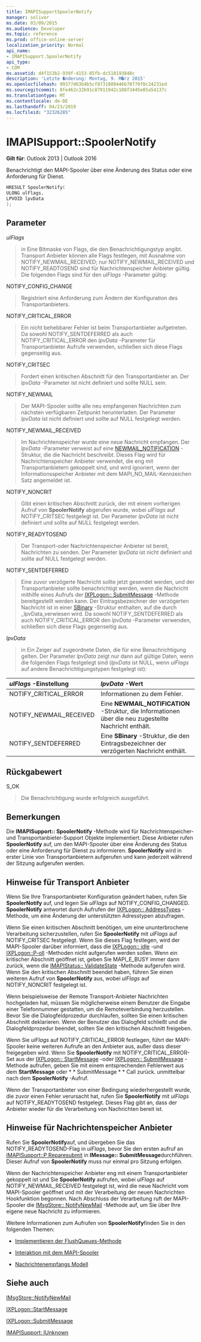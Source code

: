 ```yaml
---
title: IMAPISupportSpoolerNotify
manager: soliver
ms.date: 03/09/2015
ms.audience: Developer
ms.topic: reference
ms.prod: office-online-server
localization_priority: Normal
api_name:
- IMAPISupport.SpoolerNotify
api_type:
- COM
ms.assetid: d4f153b2-939f-4153-85fb-dc510193848c
description: 'Letzte �nderung: Montag, 9. M�rz 2015'
ms.openlocfilehash: 99377d63b4b5cf8731809446b70770f0c24231ed
ms.sourcegitcommit: 8fe462c32b91c87911942c188f3445e85a54137c
ms.translationtype: MT
ms.contentlocale: de-DE
ms.lasthandoff: 04/23/2019
ms.locfileid: "32326285"
---
```

# <a name="imapisupportspoolernotify"></a>IMAPISupport::SpoolerNotify

  
  
**Gilt für**: Outlook 2013 | Outlook 2016 
  
Benachrichtigt den MAPI-Spooler über eine Änderung des Status oder eine Anforderung für Dienst. 
  
```cpp
HRESULT SpoolerNotify(
ULONG ulFlags,
LPVOID lpvData
);
```

## <a name="parameters"></a>Parameter

 _ulFlags_
  
> in Eine Bitmaske von Flags, die den Benachrichtigungstyp angibt. Transport Anbieter können alle Flags festlegen, mit Ausnahme von NOTIFY_NEWMAIL_RECEIVED; nur NOTIFY_NEWMAIL_RECEIVED und NOTIFY_READTOSEND sind für Nachrichtenspeicher Anbieter gültig. Die folgenden Flags sind für den _ulFlags_ -Parameter gültig: 
    
NOTIFY_CONFIG_CHANGE 
  
> Registriert eine Anforderung zum Ändern der Konfiguration des Transportanbieters. 
    
NOTIFY_CRITICAL_ERROR 
  
> Ein nicht behebbarer Fehler ist beim Transportanbieter aufgetreten. Da sowohl NOTIFY_SENTDEFERRED als auch NOTIFY_CRITICAL_ERROR den _lpvData_ -Parameter für Transportanbieter Aufrufe verwenden, schließen sich diese Flags gegenseitig aus. 
    
NOTIFY_CRITSEC 
  
> Fordert einen kritischen Abschnitt für den Transportanbieter an. Der _lpvData_ -Parameter ist nicht definiert und sollte NULL sein. 
    
NOTIFY_NEWMAIL 
  
> Der MAPI-Spooler sollte alle neu empfangenen Nachrichten zum nächsten verfügbaren Zeitpunkt herunterladen. Der Parameter _lpvData_ ist nicht definiert und sollte auf NULL festgelegt werden. 
    
NOTIFY_NEWMAIL_RECEIVED 
  
> Im Nachrichtenspeicher wurde eine neue Nachricht empfangen. Der _lpvData_ -Parameter verweist auf eine [NEWMAIL_NOTIFICATION](newmail_notification.md) -Struktur, die die Nachricht beschreibt. Dieses Flag wird für Nachrichtenspeicher Anbieter verwendet, die eng mit Transportanbietern gekoppelt sind, und wird ignoriert, wenn der Informationsspeicher Anbieter mit dem MAPI_NO_MAIL-Kennzeichen Satz angemeldet ist. 
    
NOTIFY_NONCRIT 
  
> Gibt einen kritischen Abschnitt zurück, der mit einem vorherigen Aufruf von **SpoolerNotify** abgerufen wurde, wobei _ulFlags_ auf NOTIFY_CRITSEC festgelegt ist. Der Parameter _lpvData_ ist nicht definiert und sollte auf NULL festgelegt werden. 
    
NOTIFY_READYTOSEND 
  
> Der Transport-oder Nachrichtenspeicher Anbieter ist bereit, Nachrichten zu senden. Der Parameter _lpvData_ ist nicht definiert und sollte auf NULL festgelegt werden. 
    
NOTIFY_SENTDEFERRED 
  
> Eine zuvor verzögerte Nachricht sollte jetzt gesendet werden, und der Transportanbieter sollte benachrichtigt werden, wenn die Nachricht mithilfe eines Aufrufs der [IXPLogon:: SubmitMessage](ixplogon-submitmessage.md) -Methode bereitgestellt werden kann. Der Eintragsbezeichner der verzögerten Nachricht ist in einer [SBinary](sbinary.md) -Struktur enthalten, auf die durch _lpvData_verwiesen wird. Da sowohl NOTIFY_SENTDEFERRED als auch NOTIFY_CRITICAL_ERROR den _lpvData_ -Parameter verwenden, schließen sich diese Flags gegenseitig aus. 
    
 _lpvData_
  
> in Ein Zeiger auf zugeordnete Daten, die für eine Benachrichtigung gelten. Der Parameter _lpvData_ zeigt nur dann auf gültige Daten, wenn die folgenden Flags festgelegt sind (_lpvData_ ist NULL, wenn _ulFlags_ auf andere Benachrichtigungstypen festgelegt ist): 
    
|**_ulFlags_ -Einstellung**|**_lpvData_ -Wert**|
|:-----|:-----|
|NOTIFY_CRITICAL_ERROR  <br/> |Informationen zu dem Fehler.  <br/> |
|NOTIFY_NEWMAIL_RECEIVED  <br/> |Eine **NEWMAIL_NOTIFICATION** -Struktur, die Informationen über die neu zugestellte Nachricht enthält.  <br/> |
|NOTIFY_SENTDEFERRED  <br/> |Eine **SBinary** -Struktur, die den Eintragsbezeichner der verzögerten Nachricht enthält.  <br/> |
   
## <a name="return-value"></a>Rückgabewert

S_OK 
  
> Die Benachrichtigung wurde erfolgreich ausgeführt.
    
## <a name="remarks"></a>Bemerkungen

Die **IMAPISupport:: SpoolerNotify** -Methode wird für Nachrichtenspeicher-und Transportanbieter-Support Objekte implementiert. Diese Anbieter rufen **SpoolerNotify** auf, um den MAPI-Spooler über eine Änderung des Status oder eine Anforderung für Dienst zu informieren. **SpoolerNotify** wird in erster Linie von Transportanbietern aufgerufen und kann jederzeit während der Sitzung aufgerufen werden. 
  
## <a name="notes-to-transport-providers"></a>Hinweise für Transport Anbieter

Wenn Sie Ihre Transportanbieter Konfiguration geändert haben, rufen Sie **SpoolerNotify** auf, und legen Sie _ulFlags_ auf NOTIFY_CONFIG_CHANGED. **SpoolerNotify** antwortet durch Aufrufen der [IXPLogon:: AddressTypes](ixplogon-addresstypes.md) -Methode, um eine Änderung der unterstützten Adresstypen abzufragen. 
  
Wenn Sie einen kritischen Abschnitt benötigen, um eine ununterbrochene Verarbeitung sicherzustellen, rufen Sie **SpoolerNotify** mit _ulFlags_ auf NOTIFY_CRITSEC festgelegt. Wenn Sie dieses Flag festlegen, wird der MAPI-Spooler darüber informiert, dass die [IXPLogon:: idle](ixplogon-idle.md) -und [IXPLogon::P-oll](ixplogon-poll.md) -Methoden nicht aufgerufen werden sollen. Wenn ein kritischer Abschnitt geöffnet ist, geben Sie MAPI_E_BUSY immer dann zurück, wenn die [IMAPIStatus:: ValidateState](imapistatus-validatestate.md) -Methode aufgerufen wird. Wenn Sie den kritischen Abschnitt beendet haben, führen Sie einen weiteren Aufruf von **SpoolerNotify** aus, wobei _ulFlags_ auf NOTIFY_NONCRIT festgelegt ist. 
  
Wenn beispielsweise der Remote Transport-Anbieter Nachrichten hochgeladen hat, müssen Sie möglicherweise einem Benutzer die Eingabe einer Telefonnummer gestatten, um die Remoteverbindung herzustellen. Bevor Sie die Dialogfeldprozedur durchlaufen, sollten Sie einen kritischen Abschnitt deklarieren. Wenn der Benutzer das Dialogfeld schließt und die Dialogfeldprozedur beendet, sollten Sie den kritischen Abschnitt freigeben.
  
Wenn Sie _ulFlags_ auf NOTIFY_CRITICAL_ERROR festlegen, führt der MAPI-Spooler keine weiteren Aufrufe an den Anbieter aus, außer dass dieser freigegeben wird. Wenn Sie **SpoolerNotify** mit NOTIFY_CRITICAL_ERROR-Set aus der [IXPLogon:: StartMessage](ixplogon-startmessage.md) -oder [IXPLogon:: SubmitMessage](ixplogon-submitmessage.md) -Methode aufrufen, geben Sie mit einem entsprechenden Fehlerwert aus dem **StartMessage** oder * * SubmitMessage * * Call zurück. unmittelbar nach dem **SpoolerNotify** -Aufruf. 
  
Wenn der Transportanbieter von einer Bedingung wiederhergestellt wurde, die zuvor einen Fehler verursacht hat, rufen Sie **SpoolerNotify** mit _ulFlags_ auf NOTIFY_READYTOSEND festgelegt. Dieses Flag gibt an, dass der Anbieter wieder für die Verarbeitung von Nachrichten bereit ist. 
  
## <a name="notes-to-message-store-providers"></a>Hinweise für Nachrichtenspeicher Anbieter

Rufen Sie **SpoolerNotify**auf, und übergeben Sie das NOTIFY_READYTOSEND-Flag in _ulFlags_, bevor Sie den ersten aufruf an [IMAPISupport::P Reparesubmit](imapisupport-preparesubmit.md) in **IMessage:: SubmitMessage**durchführen. Dieser Aufruf von **SpoolerNotify** muss nur einmal pro Sitzung erfolgen. 
  
Wenn der Nachrichtenspeicher Anbieter eng mit einem Transportanbieter gekoppelt ist und Sie **SpoolerNotify** aufrufen, wobei _ulFlags_ auf NOTIFY_NEWMAIL_RECEIVED festgelegt ist, wird die neue Nachricht vom MAPI-Spooler geöffnet und mit der Verarbeitung der neuen Nachrichten Hookfunktion begonnen. Nach Abschluss der Verarbeitung ruft der MAPI-Spooler die [IMsgStore:: NotifyNewMail](imsgstore-notifynewmail.md) -Methode auf, um Sie über Ihre eigene neue Nachricht zu informieren. 
  
Weitere Informationen zum Aufrufen von **SpoolerNotify**finden Sie in den folgenden Themen:
  
- [Implementieren der FlushQueues-Methode](implementing-the-flushqueues-method.md)
    
- [Interaktion mit dem MAPI-Spooler](interacting-with-the-mapi-spooler.md)
    
- [Nachrichtenempfangs Modell](message-reception-model.md)
    
## <a name="see-also"></a>Siehe auch



[IMsgStore::NotifyNewMail](imsgstore-notifynewmail.md)
  
[IXPLogon::StartMessage](ixplogon-startmessage.md)
  
[IXPLogon::SubmitMessage](ixplogon-submitmessage.md)
  
[IMAPISupport: IUnknown](imapisupportiunknown.md)

